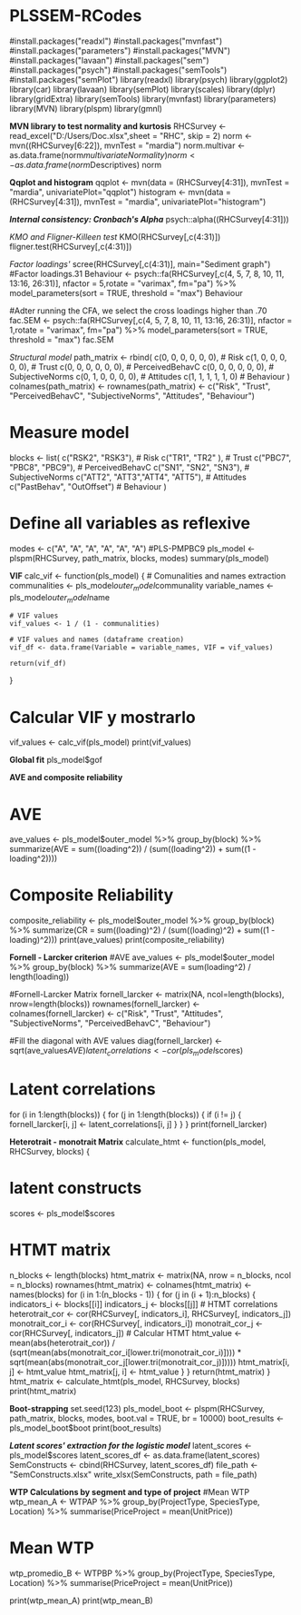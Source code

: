 # PLSSEM-RCodes

#install.packages("readxl")
#install.packages("mvnfast")
#install.packages("parameters")
#install.packages("MVN")
#install.packages("lavaan")
#install.packages("sem")
#install.packages("psych")
#install.packages("semTools")
#install.packages("semPlot")
library(readxl)
library(psych)
library(ggplot2)
library(car)
library(lavaan)
library(semPlot)
library(scales)
library(dplyr)
library(gridExtra)
library(semTools)
library(mvnfast)
library(parameters)
library(MVN)
library(plspm)
library(gmnl)

**MVN library to test normality and kurtosis**
RHCSurvey <- read_excel("D:/Users/Doc.xlsx",sheet = "RHC", skip = 2)
norm <- mvn((RHCSurvey[6:22]), mvnTest = "mardia")
norm.multivar <- as.data.frame(norm$multivariateNormality)
norm <- as.data.frame(norm$Descriptives)
norm


**Qqplot and histogram**
qqplot <- mvn(data = (RHCSurvey[4:31]), mvnTest = "mardia", univariatePlot="qqplot")
histogram <- mvn(data = (RHCSurvey[4:31]), mvnTest = "mardia", univariatePlot="histogram")

***Internal consistency: Cronbach's Alpha***
psych::alpha((RHCSurvey[4:31]))

*KMO and Fligner-Killeen test*
KMO(RHCSurvey[,c(4:31)])
fligner.test(RHCSurvey[,c(4:31)])

*Factor loadings'*
scree(RHCSurvey[,c(4:31)], main="Sediment graph")
#Factor loadings.31
Behaviour <- psych::fa(RHCSurvey[,c(4, 5, 7, 8, 10, 11, 13:16, 26:31)], nfactor = 5,rotate = "varimax", fm="pa") %>%
model_parameters(sort = TRUE, threshold = "max")
Behaviour

#Adter running the CFA, we select the cross loadings higher than .70
fac.SEM <- psych::fa(RHCSurvey[,c(4, 5, 7, 8, 10, 11, 13:16, 26:31)], nfactor = 1,rotate = "varimax", fm="pa") %>% model_parameters(sort = TRUE, threshold = "max")
fac.SEM

*Structural model*
path_matrix <- rbind(
  c(0, 0, 0, 0, 0, 0), # Risk
  c(1, 0, 0, 0, 0, 0), # Trust
  c(0, 0, 0, 0, 0, 0), # PerceivedBehavC
  c(0, 0, 0, 0, 0, 0), # SubjectiveNorms
  c(0, 1, 0, 0, 0, 0), # Attitudes
  c(1, 1, 1, 1, 1, 0)  # Behaviour
)
colnames(path_matrix) <- rownames(path_matrix) <- c("Risk", "Trust", "PerceivedBehavC", "SubjectiveNorms", "Attitudes", "Behaviour")
# Measure model
blocks <- list(
  c("RSK2", "RSK3"),                  # Risk
  c("TR1", "TR2" ),                   # Trust
  c("PBC7", "PBC8", "PBC9"),          # PerceivedBehavC
  c("SN1", "SN2", "SN3"),             # SubjectiveNorms
  c("ATT2", "ATT3","ATT4", "ATT5"),   # Attitudes
  c("PastBehav", "OutOffset")         # Behaviour
)
# Define all variables as reflexive
modes <- c("A", "A", "A", "A", "A", "A")
#PLS-PMPBC9
pls_model <- plspm(RHCSurvey, path_matrix, blocks, modes)
summary(pls_model)

**VIF**
calc_vif <- function(pls_model) {
    # Comunalities and names extraction
    communalities <- pls_model$outer_model$communality
    variable_names <- pls_model$outer_model$name
    
    # VIF values
    vif_values <- 1 / (1 - communalities)
    
    # VIF values and names (dataframe creation)
    vif_df <- data.frame(Variable = variable_names, VIF = vif_values)
    
    return(vif_df)
}

# Calcular VIF y mostrarlo
vif_values <- calc_vif(pls_model)
print(vif_values)

**Global fit**
pls_model$gof

**AVE and composite reliability**
# AVE
ave_values <- pls_model$outer_model %>%
  group_by(block) %>%
  summarize(AVE = sum((loading^2)) / (sum((loading^2)) + sum((1 - loading^2))))
# Composite Reliability
composite_reliability <- pls_model$outer_model %>%
  group_by(block) %>%
  summarize(CR = sum((loading)^2) / (sum((loading)^2) + sum((1 - loading)^2)))
print(ave_values)
print(composite_reliability)

**Fornell - Larcker criterion**
#AVE
ave_values <- pls_model$outer_model %>%
  group_by(block) %>%
  summarize(AVE = sum(loading^2) / length(loading))

#Fornell-Larcker Matrix
fornell_larcker <- matrix(NA, ncol=length(blocks), nrow=length(blocks))
rownames(fornell_larcker) <- colnames(fornell_larcker) <- c("Risk", "Trust", "Attitudes", "SubjectiveNorms", "PerceivedBehavC",    "Behaviour")

#Fill the diagonal with AVE values
diag(fornell_larcker) <- sqrt(ave_values$AVE)
latent_correlations <- cor(pls_model$scores)
# Latent correlations
for (i in 1:length(blocks)) {
  for (j in 1:length(blocks)) {
    if (i != j) {
      fornell_larcker[i, j] <- latent_correlations[i, j]
    }
  }
}
print(fornell_larcker)

**Heterotrait - monotrait Matrix**
calculate_htmt <- function(pls_model, RHCSurvey, blocks) {
  # latent constructs
  scores <- pls_model$scores
  # HTMT matrix
  n_blocks <- length(blocks)
  htmt_matrix <- matrix(NA, nrow = n_blocks, ncol = n_blocks)
  rownames(htmt_matrix) <- colnames(htmt_matrix) <- names(blocks)
  for (i in 1:(n_blocks - 1)) {
    for (j in (i + 1):n_blocks) {
      indicators_i <- blocks[[i]]
      indicators_j <- blocks[[j]]
      # HTMT correlations
      heterotrait_cor <- cor(RHCSurvey[, indicators_i], RHCSurvey[, indicators_j])
      monotrait_cor_i <- cor(RHCSurvey[, indicators_i])
      monotrait_cor_j <- cor(RHCSurvey[, indicators_j])
      # Calcular HTMT
      htmt_value <- mean(abs(heterotrait_cor)) / (sqrt(mean(abs(monotrait_cor_i[lower.tri(monotrait_cor_i)]))) * sqrt(mean(abs(monotrait_cor_j[lower.tri(monotrait_cor_j)]))))
            htmt_matrix[i, j] <- htmt_value
      htmt_matrix[j, i] <- htmt_value
    }
  }
  return(htmt_matrix)
}
htmt_matrix <- calculate_htmt(pls_model, RHCSurvey, blocks)
print(htmt_matrix)

**Boot-strapping**
set.seed(123)
pls_model_boot <- plspm(RHCSurvey, path_matrix, blocks, modes, boot.val = TRUE, br = 10000)
boot_results <- pls_model_boot$boot
print(boot_results)

***Latent scores' extraction for the logistic model***
latent_scores <- pls_model$scores
latent_scores_df <- as.data.frame(latent_scores)
SemConstructs <- cbind(RHCSurvey, latent_scores_df)
file_path <- "SemConstructs.xlsx"
write_xlsx(SemConstructs, path = file_path)

**WTP Calculations by segment and type of project**
#Mean WTP 
wtp_mean_A <- WTPAP %>%
  group_by(ProjectType, SpeciesType, Location) %>%
  summarise(PriceProject = mean(UnitPrice))
# Mean WTP
wtp_promedio_B <- WTPBP %>%
  group_by(ProjectType, SpeciesType, Location) %>%
  summarise(PriceProject = mean(UnitPrice))

print(wtp_mean_A)
print(wtp_mean_B)
